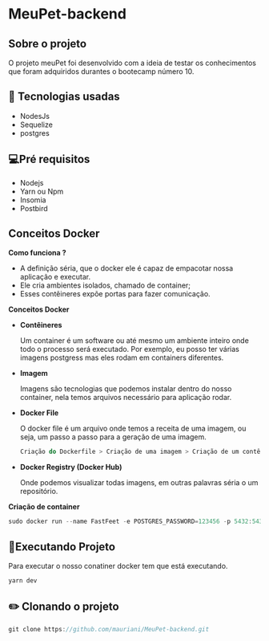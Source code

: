 # MeuPet-backend

## Sobre o projeto

O projeto meuPet foi desenvolvido com a ideia de testar os conhecimentos que foram adquiridos durantes o bootecamp número 10.

## 🚀 Tecnologias usadas

- NodesJs
- Sequelize
- postgres

## 💻Pré requisitos

- Nodejs
- Yarn ou Npm
- Insomia
- Postbird

## Conceitos Docker

**Como funciona ?**

- A definição séria, que o docker ele é capaz de empacotar nossa aplicação e executar.
- Ele cria ambientes isolados, chamado de container;
- Esses contêineres expõe portas para fazer comunicação.

**Conceitos Docker**

- **Contêineres**

    Um container é um software ou até mesmo um ambiente inteiro onde todo o processo será executado. Por exemplo, eu posso ter várias imagens postgress mas eles rodam em containers diferentes.

- **Imagem**

    Imagens são tecnologias que podemos instalar dentro do nosso container, nela temos arquivos necessário para aplicação rodar.

- **Docker File**

    O docker file é um arquivo onde temos a receita de uma imagem, ou seja, um passo a passo para a geração de uma imagem.

    ```jsx
    Criação do Dockerfile > Criação de uma imagem > Criação de um contêiner
    ```

- **Docker Registry (Docker Hub)**

    Onde podemos visualizar todas imagens, em outras palavras séria o um repositório.

**Criação de container**

```jsx
sudo docker run --name FastFeet -e POSTGRES_PASSWORD=123456 -p 5432:5432 -d postgres
```

## 🚀Executando Projeto

Para executar o nosso conatiner docker tem que está executando.

```jsx
yarn dev
```

## ✏️ Clonando o projeto

```jsx
git clone https://github.com/mauriani/MeuPet-backend.git
```

